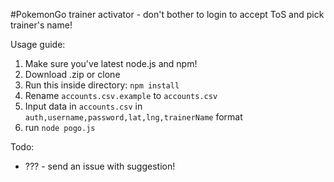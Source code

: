 #PokemonGo trainer activator - don't bother to login to accept ToS and pick trainer's name!

Usage guide:

1. Make sure you've latest node.js and npm!
2. Download .zip or clone
3. Run this inside directory: `npm install`
4. Rename `accounts.csv.example` to `accounts.csv`
5. Input data in `accounts.csv` in `auth,username,password,lat,lng,trainerName` format
6. run `node pogo.js`

Todo:

* ??? - send an issue with suggestion!